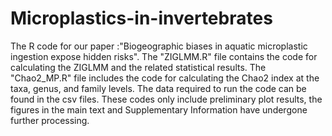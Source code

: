 # Microplastics-in-invertebrates
The R code for our paper :"Biogeographic biases in aquatic microplastic ingestion expose hidden risks".
The "ZIGLMM.R" file contains the code for calculating the ZIGLMM and the related statistical results. The "Chao2_MP.R" file includes the code for calculating the Chao2 index at the taxa, genus, and family levels. The data required to run the code can be found in the csv files. These codes only include preliminary plot results, the figures in the main text and Supplementary Information have undergone further processing.
